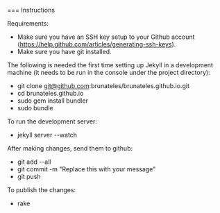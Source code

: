 === Instructions

Requirements:
- Make sure you have an SSH key setup to your Github account (https://help.github.com/articles/generating-ssh-keys).
- Make sure you have git installed.

The following is needed the first time setting up Jekyll in a development machine
(it needs to be run in the console under the project directory):

- git clone git@github.com:brunateles/brunateles.github.io.git
- cd brunateles.github.io
- sudo gem install bundler
- sudo bundle

To run the development server:

- jekyll server --watch

After making changes, send them to github:

- git add --all
- git commit -m "Replace this with your message"
- git push

To publish the changes:

- rake
